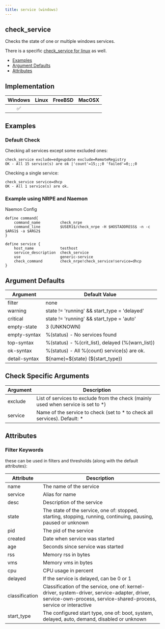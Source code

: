 ```yaml
---
title: service (windows)
---
```


## check_service

Checks the state of one or multiple windows services.

There is a specific [check_service for linux](../check_service_linux) as well.

- [Examples](#examples)
- [Argument Defaults](#argument-defaults)
- [Attributes](#attributes)

## Implementation

| Windows            | Linux | FreeBSD | MacOSX |
|:------------------:|:-----:|:-------:|:------:|
| :white_check_mark: |       |         |        |

## Examples

### Default Check

Checking all services except some excluded ones:

    check_service exclude=edgeupdate exclude=RemoteRegistry
    OK - All 15 service(s) are ok |'count'=15;;;0 'failed'=0;;;0

Checking a single service:

    check_service service=dhcp
    OK - All 1 service(s) are ok.

### Example using NRPE and Naemon

Naemon Config

    define command{
        command_name         check_nrpe
        command_line         $USER1$/check_nrpe -H $HOSTADDRESS$ -n -c $ARG1$ -a $ARG2$
    }

    define service {
        host_name            testhost
        service_description  check_service
        use                  generic-service
        check_command        check_nrpe!check_service!service=dhcp
    }

## Argument Defaults

| Argument      | Default Value                                    |
| ------------- | ------------------------------------------------ |
| filter        | none                                             |
| warning       | state != 'running' && start_type = 'delayed'     |
| critical      | state != 'running' && start_type = 'auto'        |
| empty-state   | 3 (UNKNOWN)                                      |
| empty-syntax  | %(status) - No services found                    |
| top-syntax    | %(status) - %(crit_list), delayed (%(warn_list)) |
| ok-syntax     | %(status) - All %(count) service(s) are ok.      |
| detail-syntax | \${name}=\${state} (\${start_type})              |

## Check Specific Arguments

| Argument | Description                                                                        |
| -------- | ---------------------------------------------------------------------------------- |
| exclude  | List of services to exclude from the check (mainly used when service is set to \*) |
| service  | Name of the service to check (set to \* to check all services). Default: \*        |

## Attributes

### Filter Keywords

these can be used in filters and thresholds (along with the default attributes):

| Attribute      | Description                                                                                          |
| -------------- | ---------------------------------------------------------------------------------------------------- |
| name           | The name of the service                                                                              |
| service        | Alias for name                                                                                       |
| desc           | Description of the service                                                                           |
| state          | The state of the service, one of: stopped, starting, stopping, running, continuing, pausing, paused or unknown |
| pid            | The pid of the service                                                                               |
| created        | Date when service was started                                                                        |
| age            | Seconds since service was started                                                                    |
| rss            | Memory rss in bytes                                                                                  |
| vms            | Memory vms in bytes                                                                                  |
| cpu            | CPU usage in percent                                                                                 |
| delayed        | If the service is delayed, can be 0 or 1                                                             |
| classification | Classification of the service, one of: kernel-driver, system-driver, service-adapter, driver, service-own-process, service-shared-process, service or interactive |
| start_type     | The configured start type, one of: boot, system, delayed, auto, demand, disabled or unknown          |
